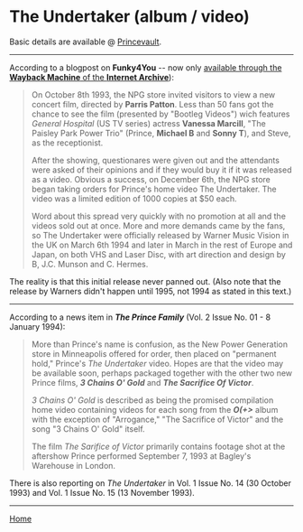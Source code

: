 # The Undertaker (album / video)

Basic details are available @ [Princevault](http://princevault.com/index.php?title=Album:_The_Undertaker).

---

According to a blogpost on **Funky4You** -- now only [available through the **Wayback Machine** of the **Internet Archive**](https://web.archive.org/web/20040122053822/http://www.funky4you.com/theundertaker.html)):

> On October 8th 1993, the NPG store invited visitors to view a new concert film, directed by **Parris Patton**. Less than 50 fans got the chance to see the film (presented by "Bootleg Videos") wich features *General Hospital* (US TV series) actress **Vanessa Marcill**, "The Paisley Park Power Trio" (Prince, **Michael B** and **Sonny T**), and Steve, as the receptionist. 
> 
> After the showing, questionares were given out and the attendants were asked of their opinions and if they would buy it if it was released as a video. Obvious a success, on December 6th, the NPG store began taking orders for Prince's home video The Undertaker. The video was a limited edition of 1000 copies at $50 each. 
> 
> Word about this spread very quickly with no promotion at all and the videos sold out at once. More and more demands came by the fans, so The Undertaker were officially released by Warner Music Vision in the UK on March 6th 1994 and later in March in the rest of Europe and Japan, on both VHS and Laser Disc, with art direction and design by B, J.C. Munson and C. Hermes.

The reality is that this initial release never panned out. (Also note that the release by Warners didn't happen until 1995, not 1994 as stated in this text.)

---

According to a news item in ***The Prince Family*** (Vol. 2 Issue No. 01 - 8 January 1994):

> More than Prince's name is confusion, as the New Power Generation store in Minneapolis offered for order, then placed on "permanent hold," Prince's *The Undertaker* video. Hopes are that the video may be available soon, perhaps packaged together with the other two new Prince films, ***3 Chains O' Gold*** and ***The Sacrifice Of Victor***. 
>
> *3 Chains O' Gold* is described as being the promised compilation home video containing videos for each song from the ***O(+>*** album with the exception of "Arrogance," "The Sacrifice of Victor" and the song "3 Chains O' Gold" itself. 
>
> The film *The Sarifice of Victor* primarily contains footage shot at the aftershow Prince performed September 7, 1993 at Bagley's Warehouse in London.

There is also reporting on *The Undertaker* in Vol. 1 Issue No. 14 (30 October 1993) and Vol. 1 Issue No. 15 (13 November 1993).

---

[Home](./)

